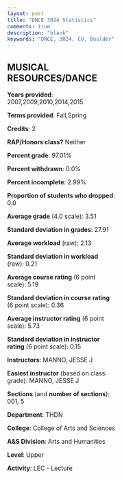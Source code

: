 ```yaml
---
layout: post
title: "DNCE 3024 Statistics"
comments: true
description: "blank"
keywords: "DNCE, 3024, CU, Boulder"
--- 
```

<head>
<script src="https://ajax.googleapis.com/ajax/libs/jquery/2.1.3/jquery.min.js"></script>
<script src="https://dl.dropboxusercontent.com/s/pc42nxpaw1ea4o9/highcharts.js?dl=0"></script>
<!-- <script src="../assets/js/highcharts.js"></script> -->
<style type="text/css">@font-face {
	font-family: "Bebas Neue";
	src: url(https://www.filehosting.org/file/details/544349/BebasNeue%20Regular.otf) format("opentype");
	}
	h1.Bebas { 
		font-family: "Bebas Neue", Verdana, Tahoma;
	}
</style>
</head>
<body>
	<div id="container" style="float: right; width: 45%; height: 88%; margin-left: 2.5%; margin-right: 2.5%;"></div>
	<script language="JavaScript">
		$(document).ready(function() {
		var chart = {type: 'column'};
		var title = {text: 'Grade Distribution'};
		var xAxis = {categories: ['A','B','C','D','F'],crosshair: true};
		var yAxis = {min: 0,title: {text: 'Percentage'}};
		var tooltip = {headerFormat: '<center><b><span style="font-size:20px">{point.key}</span></b></center>',
		               pointFormat: '<td style="padding:0"><b>{point.y:.1f}%</b></td>',
		               footerFormat: '</table>',shared: true,useHTML: true};
		var plotOptions = {column: {pointPadding: 0.0,borderWidth: 0}};  
		var credits = {enabled: false};var series= [{name: 'Percent',data: [61.33,33.33,5.33,0.0,0.0,]}];
		var json = {};
		json.chart = chart;
		json.title = title;
		json.tooltip = tooltip;
		json.xAxis = xAxis;
		json.yAxis = yAxis;  
		json.series = series;
		json.plotOptions = plotOptions;  
		json.credits = credits;
		$('#container').highcharts(json);
	});
	</script>
</body>
			   
## MUSICAL RESOURCES/DANCE

**Years provided**: 2007,2009,2010,2014,2015

**Terms provided**: Fall,Spring

**Credits**: 2

**RAP/Honors class?** Neither

**Percent grade**: 97.01%

**Percent withdrawn**: 0.0%

**Percent incomplete**: 2.99%

**Proportion of students who dropped**: 0.0

**Average grade** (4.0 scale): 3.51

**Standard deviation in grades**: 27.91

**Average workload** (raw): 2.13

**Standard deviation in workload** (raw): 0.21

**Average course rating** (6 point scale): 5.19

**Standard deviation in course rating** (6 point scale): 0.36

**Average instructor rating** (6 point scale): 5.73

**Standard deviation in instructor rating** (6 point scale): 0.15

**Instructors**: MANNO, JESSE J

**Easiest instructor** (based on class grade): MANNO, JESSE J

**Sections** (and **number of sections**): 001, 5

**Department**: THDN

**College**: College of Arts and Sciences

**A&S Division**: Arts and Humanities

**Level**: Upper

**Activity**: LEC - Lecture